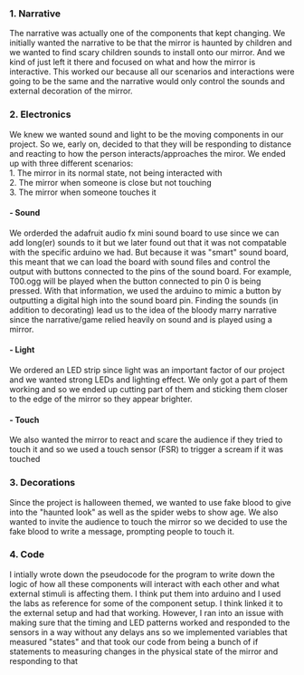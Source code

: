 <h3> 1. Narrative </h3> 
<p> The narrative was actually one of the components that kept changing. We initially wanted the narrative to be that the mirror is haunted by children and we wanted to find scary children sounds to install onto our mirror. And we kind of just left it there and focused on what and how the mirror is interactive. This worked our because all our scenarios and interactions were going to be the same and the narrative would only control the sounds and external decoration of the mirror. </p>

<h3> 2. Electronics </h3>
<p> We knew we wanted sound and light to be the moving components in our project. So we, early on, decided to that they will be responding to distance and reacting to how the person interacts/approaches the miror. We ended up with three different scenarios: </br>
1. The mirror in its normal state, not being interacted with </br>
2. The mirror when someone is close but not touching </br> 
3. The mirror when someone touches it
</p>
<h4> - Sound </h4>
<p>  We orderded the adafruit audio fx mini sound board to use since we can add long(er) sounds to it but we later found out that it was not compatable with the specific arduino we had. But because it was "smart" sound board, this meant that we can load the board with sound files and control the output with buttons connected to the pins of the sound board. For example, T00.ogg will be played when the button connected to pin 0 is being pressed. With that information, we used the arduino to mimic a button by outputting a digital high into the sound board pin. Finding the sounds (in addition to decorating) lead us to the idea of the bloody marry narrative since the narrative/game relied heavily on sound and is played using a mirror. </p>
<h4> - Light </h4>
<p> We ordered an LED strip since light was an important factor of our project and we wanted strong LEDs and lighting effect. We only got a part of them working and so we ended up cutting part of them and sticking them closer to the edge of the mirror so they appear brighter. </p>
<h4> - Touch </h4>
<p> We also wanted the mirror to react and scare the audience if they tried to touch it and so we used a touch sensor (FSR) to trigger a scream if it was touched</p>
<h3> 3. Decorations </h3>
<p> Since the project is halloween themed, we wanted to use fake blood to give into the "haunted look" as well as the spider webs to show age. We also wanted to invite the audience to touch the mirror so we decided to use the fake blood to write a message, prompting people to touch it.</p>

<h3> 4. Code </h3>
<p> I intially wrote down the pseudocode for the program to write down the logic of how all these components will interact with each other and what external stimuli is affecting them. I think put them into arduino and I used the labs as reference for some of the component setup. I think linked it to the external setup and had that working. However, I ran into an issue with making sure that the timing and LED patterns worked and responded to the sensors in a way without any delays ans so we implemented variables that measured "states" and that took our code from being a bunch of if statements to measuring changes in the physical state of the mirror and responding to that</p>
